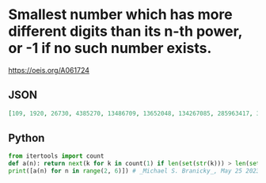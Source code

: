 # Smallest number which has more different digits than its n\-th power, or \-1 if no such number exists\.
https://oeis.org/A061724
## JSON
```JSON
[109, 1920, 26730, 4385270, 13486709, 13652048, 134267085, 285963417, 341872690, 1032479568, 1026349857, 1027563984, 1029637584, 1239574806, 2059716348, 1654923078, 58157032649, 8152497360, 17345693802, 127601348591]
```
## Python
```Python
from itertools import count
def a(n): return next(k for k in count(1) if len(set(str(k))) > len(set(str(k**n))))
print([a(n) for n in range(2, 6)]) # _Michael S. Branicky_, May 25 2023
```
